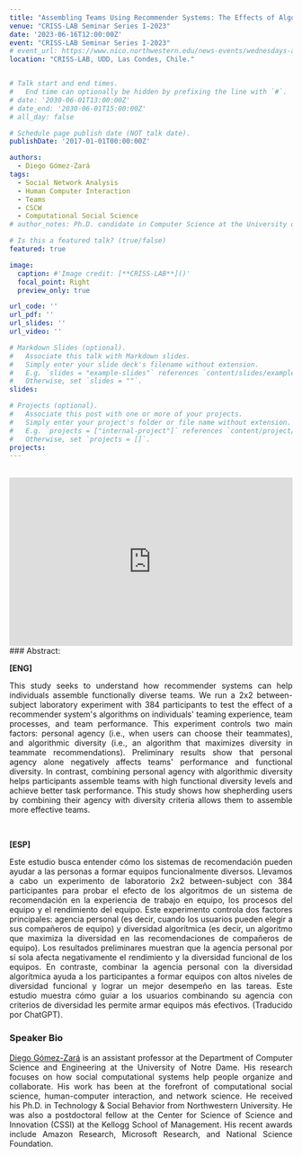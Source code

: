 ```yaml
---
title: "Assembling Teams Using Recommender Systems: The Effects of Algorithms on Team Diversity and Performance. [Virtual Talk]"
venue: "CRISS-LAB Seminar Series I-2023"
date: '2023-06-16T12:00:00Z'
event: "CRISS-LAB Seminar Series I-2023"
# event_url: https://www.nico.northwestern.edu/news-events/wednesdays-at-nico/speakers-2021.html
location: "CRISS-LAB, UDD, Las Condes, Chile."


# Talk start and end times.
#   End time can optionally be hidden by prefixing the line with `#`.
# date: '2030-06-01T13:00:00Z'
# date_end: '2030-06-01T15:00:00Z'
# all_day: false

# Schedule page publish date (NOT talk date).
publishDate: '2017-01-01T00:00:00Z'

authors: 
  - Diego Gómez-Zará
tags: 
  - Social Network Analysis
  - Human Computer Interaction
  - Teams
  - CSCW
  - Computational Social Science
# author_notes: Ph.D. candidate in Computer Science at the University of Toulouse.

# Is this a featured talk? (true/false)
featured: true

image:
  caption: #'Image credit: [**CRISS-LAB**]()'
  focal_point: Right
  preview_only: true

url_code: ''
url_pdf: ''
url_slides: ''
url_video: ''

# Markdown Slides (optional).
#   Associate this talk with Markdown slides.
#   Simply enter your slide deck's filename without extension.
#   E.g. `slides = "example-slides"` references `content/slides/example-slides.md`.
#   Otherwise, set `slides = ""`.
slides:

# Projects (optional).
#   Associate this post with one or more of your projects.
#   Simply enter your project's folder or file name without extension.
#   E.g. `projects = ["internal-project"]` references `content/project/deep-learning/index.md`.
#   Otherwise, set `projects = []`.
projects:
---
```


<head>
<script src="https://cdn.jsdelivr.net/npm/add-to-calendar-button@2" async defer></script>

</head>


<div>
<add-to-calendar-button
  name="Assembling Teams Using Recommender Systems: The Effects of Algorithms on Team Diversity and Performance. By Diego Gómez-Zará, Ph.D. at CRISS-LAB (Via Zoom)"
  description="Zoom link: https://udd.zoom.us/j/82674667828?pwd=amlmNlk3R0hPZzlFOTRYY2tZRW9Gdz09"
  startDate="2023-06-16"
  endDate="2023-06-16"
  startTime="11:00"
  endTime="12:30"
  location="Virtual"
  options="['Apple','Google','iCal','Microsoft365','Outlook.com','Yahoo']"
  timeZone="America/Santiago"
  trigger="click"
  inline
  listStyle="modal"
  iCalFileName="Reminder-Event"
  >
</add-to-calendar-button>
</div>

<br>

<div>
<iframe margin= "center" width="100%" height="300vh" src="https://www.youtube.com/embed/IFgKLHjlQck" title="Assembling Teams Using Recommender Systems: The Effects of Algorithms on Team Diversity and Performance." frameborder="0" allow="accelerometer; autoplay; clipboard-write; encrypted-media; gyroscope; picture-in-picture; web-share" allowfullscreen></iframe>
</div>
### Abstract:
<div>

**[ENG]**
<p align="justify"> This study seeks to understand how recommender systems can help individuals assemble functionally diverse teams. We run a 2x2 between-subject laboratory experiment with 384 participants to test the effect of a recommender system's algorithms on individuals' teaming experience, team processes, and team performance. This experiment controls two main factors: personal agency (i.e., when users can choose their teammates), and algorithmic diversity (i.e., an algorithm that maximizes diversity in teammate recommendations). Preliminary results show that personal agency alone negatively affects teams' performance and functional diversity. In contrast, combining personal agency with algorithmic diversity helps participants assemble teams with high functional diversity levels and achieve better task performance. This study shows how shepherding users by combining their agency with diversity criteria allows them to assemble more effective teams.</p>
<br>

**[ESP]**
<p align="justify"> Este estudio busca entender cómo los sistemas de recomendación pueden ayudar a las personas a formar equipos funcionalmente diversos. Llevamos a cabo un experimento de laboratorio 2x2 between-subject con 384 participantes para probar el efecto de los algoritmos de un sistema de recomendación en la experiencia de trabajo en equipo, los procesos del equipo y el rendimiento del equipo. Este experimento controla dos factores principales: agencia personal (es decir, cuando los usuarios pueden elegir a sus compañeros de equipo) y diversidad algorítmica (es decir, un algoritmo que maximiza la diversidad en las recomendaciones de compañeros de equipo). Los resultados preliminares muestran que la agencia personal por sí sola afecta negativamente el rendimiento y la diversidad funcional de los equipos. En contraste, combinar la agencia personal con la diversidad algorítmica ayuda a los participantes a formar equipos con altos niveles de diversidad funcional y lograr un mejor desempeño en las tareas. Este estudio muestra cómo guiar a los usuarios combinando su agencia con criterios de diversidad les permite armar equipos más efectivos. (Traducido por ChatGPT).</p>

### Speaker Bio
<p align="justify"> <a href="https://www.dgomezara.cl/" target="_blank">Diego Gómez-Zará</a> is an assistant professor at the Department of Computer Science and Engineering at the University of Notre Dame. His research focuses on how social computational systems help people organize and collaborate. His work has been at the forefront of computational social science, human-computer interaction, and network science. He received his Ph.D. in Technology & Social Behavior from Northwestern University. He was also a postdoctoral fellow at the Center for Science of Science and Innovation (CSSI) at the Kellogg School of Management. His recent awards include Amazon Research, Microsoft Research, and National Science Foundation. </p>

</div>